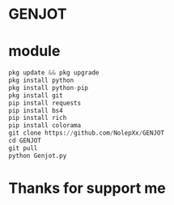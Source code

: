 # GENJOT

# module
```python
pkg update && pkg upgrade 
pkg install python 
pkg install python-pip 
pkg install git
pip install requests 
pip install bs4 
pip install rich
pip install colorama 
git clone https://github.com/NolepXx/GENJOT
cd GENJOT
git pull
python Genjot.py
```
# Thanks for support me
